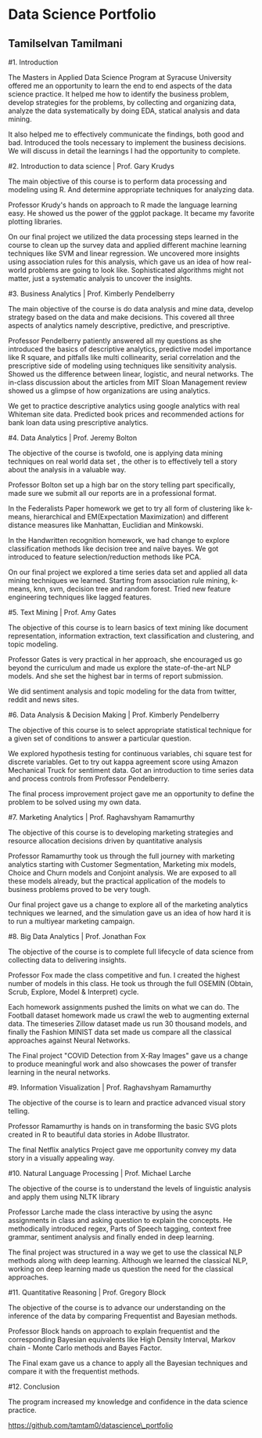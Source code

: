 # Data Science Portfolio
## Tamilselvan Tamilmani

#1. Introduction

The Masters in Applied Data Science Program at Syracuse University offered me an opportunity to learn the end to end aspects of the data science practice. It helped me how to identify the business problem, develop strategies for the problems, by collecting and organizing data, analyze the data systematically by doing EDA, statical analysis and data mining.

It also helped me to effectively communicate the findings, both good and bad. Introduced the tools necessary to implement the business decisions. We will discuss in detail the learnings I had the opportunity to complete.


#2. Introduction to data science | Prof. Gary Krudys

The main objective of this course is to perform data processing and modeling using R. And determine appropriate techniques for analyzing data.

Professor Krudy&#39;s hands on approach to R made the language learning easy. He showed us the power of the ggplot package. It became my favorite plotting libraries.

On our final project we utilized the data processing steps learned in the course to clean up the survey data and applied different machine learning techniques like SVM and linear regression. We uncovered more insights using association rules for this analysis, which gave us an idea of how real-world problems are going to look like. Sophisticated algorithms might not matter, just a systematic analysis to uncover the insights.


#3. Business Analytics | Prof. Kimberly Pendelberry

The main objective of the course is do data analysis and mine data, develop strategy based on the data and make decisions. This covered all three aspects of analytics namely descriptive, predictive, and prescriptive.

Professor Pendelberry patiently answered all my questions as she introduced the basics of descriptive analytics, predictive model importance like R square, and pitfalls like multi collinearity, serial correlation and the prescriptive side of modeling using techniques like sensitivity analysis. Showed us the difference between linear, logistic, and neural networks. The in-class discussion about the articles from MIT Sloan Management review showed us a glimpse of how organizations are using analytics.

We get to practice descriptive analytics using google analytics with real Whiteman site data. Predicted book prices and recommended actions for bank loan data using prescriptive analytics.


#4. Data Analytics | Prof. Jeremy Bolton

The objective of the course is twofold, one is applying data mining techniques on real world data set , the other is to effectively tell a story about the analysis in a valuable way.

Professor Bolton set up a high bar on the story telling part specifically, made sure we submit all our reports are in a professional format.

In the Federalists Paper homework we get to try all form of clustering like k-means, hierarchical and EM(Expectation Maximization) and different distance measures like Manhattan, Euclidian and Minkowski.

In the Handwritten recognition homework, we had change to explore classification methods like decision tree and naïve bayes. We got introduced to feature selection/reduction methods like PCA.

On our final project we explored a time series data set and applied all data mining techniques we learned. Starting from association rule mining, k-means, knn, svm, decision tree and random forest. Tried new feature engineering techniques like lagged features.


#5. Text Mining | Prof. Amy Gates

The objective of this course is to learn basics of text mining like document representation, information extraction, text classification and clustering, and topic modeling.

Professor Gates is very practical in her approach, she encouraged us go beyond the curriculum and made us explore the state-of-the-art NLP models. And she set the highest bar in terms of report submission.

We did sentiment analysis and topic modeling for the data from twitter, reddit and news sites.


#6. Data Analysis &amp; Decision Making | Prof. Kimberly Pendelberry

The objective of this course is to select appropriate statistical technique for a given set of conditions to answer a particular question.

We explored hypothesis testing for continuous variables, chi square test for discrete variables. Get to try out kappa agreement score using Amazon Mechanical Truck for sentiment data. Got an introduction to time series data and process controls from Professor Pendelberry.

The final process improvement project gave me an opportunity to define the problem to be solved using my own data.


#7. Marketing Analytics | Prof. Raghavshyam Ramamurthy

The objective of this course is to developing marketing strategies and resource allocation decisions driven by quantitative analysis

Professor Ramamurthy took us through the full journey with marketing analytics starting with Customer Segmentation, Marketing mix models, Choice and Churn models and Conjoint analysis. We are exposed to all these models already, but the practical application of the models to business problems proved to be very tough.

Our final project gave us a change to explore all of the marketing analytics techniques we learned, and the simulation gave us an idea of how hard it is to run a multiyear marketing campaign.

#8. Big Data Analytics | Prof. Jonathan Fox

The objective of the course is to complete full lifecycle of data science from collecting data to delivering insights.

Professor Fox made the class competitive and fun. I created the highest number of models in this class. He took us through the full OSEMIN (Obtain, Scrub, Explore, Model &amp; Interpret) cycle.

Each homework assignments pushed the limits on what we can do. The Football dataset homework made us crawl the web to augmenting external data. The timeseries Zillow dataset made us run 30 thousand models, and finally the Fashion MINIST data set made us compare all the classical approaches against Neural Networks.

The Final project &quot;COVID Detection from X-Ray Images&quot; gave us a change to produce meaningful work and also showcases the power of transfer learning in the neural networks.


#9. Information Visualization | Prof. Raghavshyam Ramamurthy

The objective of the course is to learn and practice advanced visual story telling.

Professor Ramamurthy is hands on in transforming the basic SVG plots created in R to beautiful data stories in Adobe Illustrator.

The final Netflix analytics Project gave me opportunity convey my data story in a visually appealing way.


#10. Natural Language Processing | Prof. Michael Larche

The objective of the course is to understand the levels of linguistic analysis and apply them using NLTK library

Professor Larche made the class interactive by using the async assignments in class and asking question to explain the concepts. He methodically introduced regex, Parts of Speech tagging, context free grammar, sentiment analysis and finally ended in deep learning.

The final project was structured in a way we get to use the classical NLP methods along with deep learning. Although we learned the classical NLP, working on deep learning made us question the need for the classical approaches.

#11. Quantitative Reasoning | Prof. Gregory Block

The objective of the course is to advance our understanding on the inference of the data by comparing Frequentist and Bayesian methods.

Professor Block hands on approach to explain frequentist and the corresponding Bayesian equivalents like High Density Interval, Markov chain - Monte Carlo methods and Bayes Factor.

The Final exam gave us a chance to apply all the Bayesian techniques and compare it with the frequentist methods.

#12. Conclusion

The program increased my knowledge and confidence in the data science practice.

https://github.com/tamtam0/datascience\_portfolio
